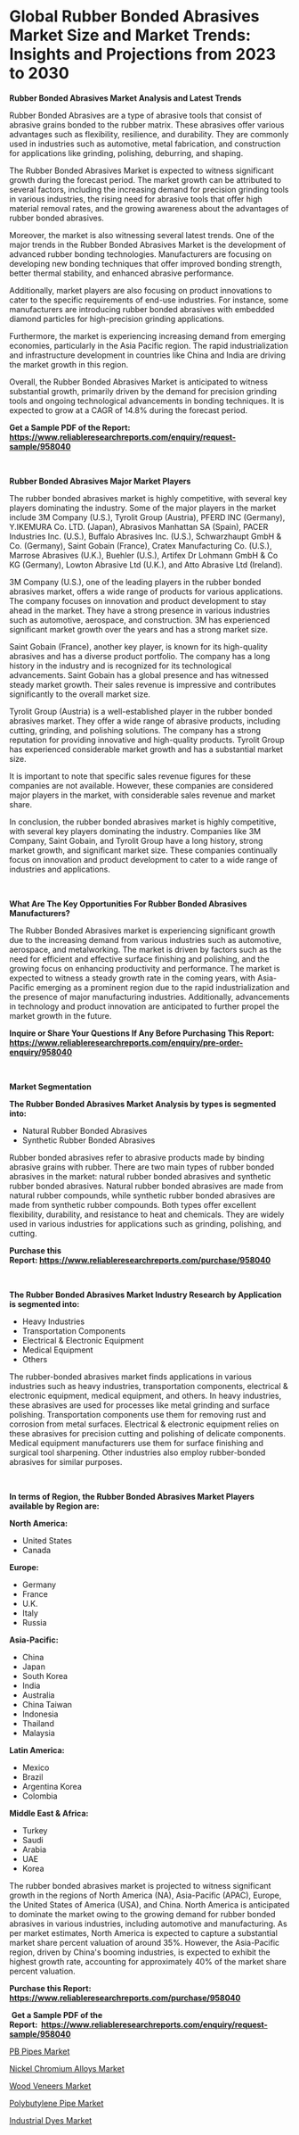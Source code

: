 <p><h1>Global Rubber Bonded Abrasives Market Size and Market Trends: Insights and Projections from 2023 to 2030</h1></p><p><strong>Rubber Bonded Abrasives Market Analysis and Latest Trends</strong></p>
<p><p>Rubber Bonded Abrasives are a type of abrasive tools that consist of abrasive grains bonded to the rubber matrix. These abrasives offer various advantages such as flexibility, resilience, and durability. They are commonly used in industries such as automotive, metal fabrication, and construction for applications like grinding, polishing, deburring, and shaping.</p><p>The Rubber Bonded Abrasives Market is expected to witness significant growth during the forecast period. The market growth can be attributed to several factors, including the increasing demand for precision grinding tools in various industries, the rising need for abrasive tools that offer high material removal rates, and the growing awareness about the advantages of rubber bonded abrasives.</p><p>Moreover, the market is also witnessing several latest trends. One of the major trends in the Rubber Bonded Abrasives Market is the development of advanced rubber bonding technologies. Manufacturers are focusing on developing new bonding techniques that offer improved bonding strength, better thermal stability, and enhanced abrasive performance.</p><p>Additionally, market players are also focusing on product innovations to cater to the specific requirements of end-use industries. For instance, some manufacturers are introducing rubber bonded abrasives with embedded diamond particles for high-precision grinding applications.</p><p>Furthermore, the market is experiencing increasing demand from emerging economies, particularly in the Asia Pacific region. The rapid industrialization and infrastructure development in countries like China and India are driving the market growth in this region.</p><p>Overall, the Rubber Bonded Abrasives Market is anticipated to witness substantial growth, primarily driven by the demand for precision grinding tools and ongoing technological advancements in bonding techniques. It is expected to grow at a CAGR of 14.8% during the forecast period.</p></p>
<p><strong>Get a Sample PDF of the Report:&nbsp; <a href="https://www.reliableresearchreports.com/enquiry/request-sample/958040">https://www.reliableresearchreports.com/enquiry/request-sample/958040</a></strong></p>
<p>&nbsp;</p>
<p><strong>Rubber Bonded Abrasives Major Market Players</strong></p>
<p><p>The rubber bonded abrasives market is highly competitive, with several key players dominating the industry. Some of the major players in the market include 3M Company (U.S.), Tyrolit Group (Austria), PFERD INC (Germany), Y.IKEMURA Co. LTD. (Japan), Abrasivos Manhattan SA (Spain), PACER Industries Inc. (U.S.), Buffalo Abrasives Inc. (U.S.), Schwarzhaupt GmbH & Co. (Germany), Saint Gobain (France), Cratex Manufacturing Co. (U.S.), Marrose Abrasives (U.K.), Buehler (U.S.), Artifex Dr Lohmann GmbH & Co KG (Germany), Lowton Abrasive Ltd (U.K.), and Atto Abrasive Ltd (Ireland).</p><p>3M Company (U.S.), one of the leading players in the rubber bonded abrasives market, offers a wide range of products for various applications. The company focuses on innovation and product development to stay ahead in the market. They have a strong presence in various industries such as automotive, aerospace, and construction. 3M has experienced significant market growth over the years and has a strong market size.</p><p>Saint Gobain (France), another key player, is known for its high-quality abrasives and has a diverse product portfolio. The company has a long history in the industry and is recognized for its technological advancements. Saint Gobain has a global presence and has witnessed steady market growth. Their sales revenue is impressive and contributes significantly to the overall market size.</p><p>Tyrolit Group (Austria) is a well-established player in the rubber bonded abrasives market. They offer a wide range of abrasive products, including cutting, grinding, and polishing solutions. The company has a strong reputation for providing innovative and high-quality products. Tyrolit Group has experienced considerable market growth and has a substantial market size.</p><p>It is important to note that specific sales revenue figures for these companies are not available. However, these companies are considered major players in the market, with considerable sales revenue and market share.</p><p>In conclusion, the rubber bonded abrasives market is highly competitive, with several key players dominating the industry. Companies like 3M Company, Saint Gobain, and Tyrolit Group have a long history, strong market growth, and significant market size. These companies continually focus on innovation and product development to cater to a wide range of industries and applications.</p></p>
<p>&nbsp;</p>
<p><strong>What Are The Key Opportunities For Rubber Bonded Abrasives Manufacturers?</strong></p>
<p><p>The Rubber Bonded Abrasives market is experiencing significant growth due to the increasing demand from various industries such as automotive, aerospace, and metalworking. The market is driven by factors such as the need for efficient and effective surface finishing and polishing, and the growing focus on enhancing productivity and performance. The market is expected to witness a steady growth rate in the coming years, with Asia-Pacific emerging as a prominent region due to the rapid industrialization and the presence of major manufacturing industries. Additionally, advancements in technology and product innovation are anticipated to further propel the market growth in the future.</p></p>
<p><strong>Inquire or Share Your Questions If Any Before Purchasing This Report: <a href="https://www.reliableresearchreports.com/enquiry/pre-order-enquiry/958040">https://www.reliableresearchreports.com/enquiry/pre-order-enquiry/958040</a></strong></p>
<p>&nbsp;</p>
<p><strong>Market Segmentation</strong></p>
<p><strong>The Rubber Bonded Abrasives Market Analysis by types is segmented into:</strong></p>
<p><ul><li>Natural Rubber Bonded Abrasives</li><li>Synthetic Rubber Bonded Abrasives</li></ul></p>
<p><p>Rubber bonded abrasives refer to abrasive products made by binding abrasive grains with rubber. There are two main types of rubber bonded abrasives in the market: natural rubber bonded abrasives and synthetic rubber bonded abrasives. Natural rubber bonded abrasives are made from natural rubber compounds, while synthetic rubber bonded abrasives are made from synthetic rubber compounds. Both types offer excellent flexibility, durability, and resistance to heat and chemicals. They are widely used in various industries for applications such as grinding, polishing, and cutting.</p></p>
<p><strong>Purchase this Report:&nbsp;<a href="https://www.reliableresearchreports.com/purchase/958040">https://www.reliableresearchreports.com/purchase/958040</a></strong></p>
<p>&nbsp;</p>
<p><strong>The Rubber Bonded Abrasives Market Industry Research by Application is segmented into:</strong></p>
<p><ul><li>Heavy Industries</li><li>Transportation Components</li><li>Electrical & Electronic Equipment</li><li>Medical Equipment</li><li>Others</li></ul></p>
<p><p>The rubber-bonded abrasives market finds applications in various industries such as heavy industries, transportation components, electrical & electronic equipment, medical equipment, and others. In heavy industries, these abrasives are used for processes like metal grinding and surface polishing. Transportation components use them for removing rust and corrosion from metal surfaces. Electrical & electronic equipment relies on these abrasives for precision cutting and polishing of delicate components. Medical equipment manufacturers use them for surface finishing and surgical tool sharpening. Other industries also employ rubber-bonded abrasives for similar purposes.</p></p>
<p>&nbsp;</p>
<p><strong>In terms of Region, the Rubber Bonded Abrasives Market Players available by Region are:</strong></p>
<p>
    <p> <strong> North America: </strong>
        <ul>
            <li>United States</li>
            <li>Canada</li>
        </ul>
        </p> 
    <p> <strong> Europe: </strong>
        <ul>
            <li>Germany</li>
            <li>France</li>
            <li>U.K.</li>
            <li>Italy</li>
            <li>Russia</li>
        </ul>
        </p> 
    <p> <strong> Asia-Pacific: </strong>
        <ul>
            <li>China</li>
            <li>Japan</li>
            <li>South Korea</li>
            <li>India</li>
            <li>Australia</li>
            <li>China Taiwan</li>
            <li>Indonesia</li>
            <li>Thailand</li>
            <li>Malaysia</li>
        </ul>
        </p> 
    <p> <strong> Latin America: </strong>
        <ul>
            <li>Mexico</li>
            <li>Brazil</li>
            <li>Argentina Korea</li>
            <li>Colombia</li>
        </ul>
        </p> 
    <p> <strong> Middle East & Africa: </strong>
        <ul>
            <li>Turkey</li>
            <li>Saudi</li>
            <li>Arabia</li>
            <li>UAE</li>
            <li>Korea</li>
        </ul>
    </p>
    </p>
<p><p>The rubber bonded abrasives market is projected to witness significant growth in the regions of North America (NA), Asia-Pacific (APAC), Europe, the United States of America (USA), and China. North America is anticipated to dominate the market owing to the growing demand for rubber bonded abrasives in various industries, including automotive and manufacturing. As per market estimates, North America is expected to capture a substantial market share percent valuation of around 35%. However, the Asia-Pacific region, driven by China's booming industries, is expected to exhibit the highest growth rate, accounting for approximately 40% of the market share percent valuation.</p></p>
<p><strong>Purchase this Report: <a href="https://www.reliableresearchreports.com/purchase/958040">https://www.reliableresearchreports.com/purchase/958040</a></strong></p>
<p>&nbsp;<strong>Get a Sample PDF of the Report:&nbsp;&nbsp;<a href="https://www.reliableresearchreports.com/enquiry/request-sample/958040">https://www.reliableresearchreports.com/enquiry/request-sample/958040</a></strong></p>
<p><strong></strong></p>
<p><p><a href="https://github.com/provorikovar/Market-Research-Report-List-1/blob/main/pb-pipes-market.md">PB Pipes Market</a></p><p><a href="https://github.com/kuntayevaz/Market-Research-Report-List-1/blob/main/nickel-chromium-alloys-market.md">Nickel Chromium Alloys Market</a></p><p><a href="https://github.com/kipkeeva/Market-Research-Report-List-1/blob/main/wood-veneers-market.md">Wood Veneers Market</a></p><p><a href="https://github.com/zebdakicsin/Market-Research-Report-List-1/blob/main/polybutylene-pipe-market.md">Polybutylene Pipe Market</a></p><p><a href="https://github.com/Krish2023na/Market-Research-Report-List-1/blob/main/industrial-dyes-market.md">Industrial Dyes Market</a></p></p>